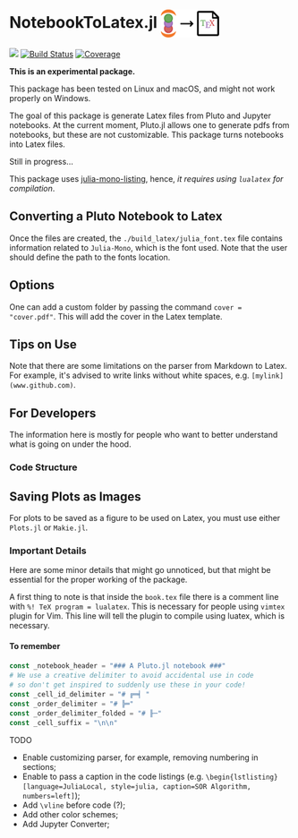 # NotebookToLatex.jl <a href='https://github.com/davibarreira/PlutoLatexConverter.jl/blob/master/src/assets/logo.svg'><img src="src/assets/logo.svg" align="center" height="50." /></a>

[![][bag-dev]][bld-dev]
[![Build Status](https://github.com/davibarreira/PlutoLatexConverter.jl/workflows/CI/badge.svg)](https://github.com/davibarreira/PlutoLatexConverter.jl/actions)
[![Coverage](https://codecov.io/gh/davibarreira/PlutoLatexConverter.jl/branch/master/graph/badge.svg)](https://codecov.io/gh/davibarreira/PlutoLatexConverter.jl)

**This is an experimental package.**

This package has been tested on Linux and macOS, and might not work properly on Windows.

The goal of this package is generate Latex files from Pluto and Jupyter notebooks.
At the current moment, Pluto.jl allows one to generate pdfs from notebooks,
but these are not customizable. This package turns notebooks into Latex files.

Still in progress...

This package uses [julia-mono-listing](https://github.com/mossr/julia-mono-listings),
hence, *it requires using `lualatex` for compilation*.

## Converting a Pluto Notebook to Latex

Once the files are created, the `./build_latex/julia_font.tex` file
contains information related to `Julia-Mono`, which is the font
used. Note that the user should define the path to the fonts location.

## Options

One can add a custom folder by passing the command
`cover = "cover.pdf"`. This will add the cover in the Latex template.

## Tips on Use

Note that there are some limitations on the parser from Markdown to Latex.
For example, it's advised to write links without white spaces,
e.g. `[mylink](www.github.com)`.

## For Developers
The information here is mostly for people who want to better understand what is
going on under the hood.

### Code Structure

## Saving Plots as Images

For plots to be saved as a figure to be used
on Latex, you must use either `Plots.jl`
or `Makie.jl`.


### Important Details
Here are some minor details that might go unnoticed, but that might be essential
for the proper working of the package.

A first thing to note is that inside the `book.tex` file there is a comment
line with `%! TeX program = lualatex`. This is necessary for people
using `vimtex` plugin for Vim. This line will tell the plugin to compile using
luatex, which is necessary.


#### To remember
```julia
const _notebook_header = "### A Pluto.jl notebook ###"
# We use a creative delimiter to avoid accidental use in code
# so don't get inspired to suddenly use these in your code!
const _cell_id_delimiter = "# ╔═╡ "
const _order_delimiter = "# ╠═"
const _order_delimiter_folded = "# ╟─"
const _cell_suffix = "\n\n"
```

TODO
* Enable customizing parser, for example, removing numbering in sections;
* Enable to pass a caption in the code listings (e.g.
`\begin{lstlisting}[language=JuliaLocal, style=julia, caption=SOR Algorithm, numbers=left]`);
* Add `\vline` before code (?);
* Add other color schemes;
* Add Jupyter Converter;

[bag-dev]: https://img.shields.io/badge/docs-dev-blue.svg
[bld-dev]: https://davibarreira.github.io/NotebookToLatex.jl/dev
